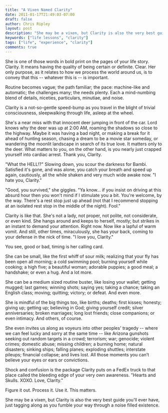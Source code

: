 ```yaml
---
title: "A Vixen Named Clarity"
date: 2011-01-17T21:49:03-07:00
draft: false
author: Chris Ripley
layout: post
description: "She may be a vixen, but Clarity is also the very best guide you'll ever have, just tagging along as you fumble your way through a noise filled existence."
keywords: ["life lessons", "clarity"]
tags: ["life", "experience", "clarity"]
comments: true
---
```


She is one of those words in bold print on the pages of your life story. Clarity. It means having the quality of being certain or definite. Clear. Her only purpose, as it relates to how we process the world around us, is to convey that this -- whatever this is -- is important.

Routine becomes vague; the path familiar; the pace: machine-like and automatic; the challenges many; the needs plenty. Each a mind-numbing blend of details, niceties, particulars, minutiae, and noise.

Clarity is a not-so-gentle speed-bump as you travel in the blight of trivial consciousness, sleepwalking through life, asleep at the wheel.

She's a near miss with that innocent deer jumping in front of the car. Lord knows why the deer was up at 2:00 AM, roaming the shadows so close to the highway. Maybe it was having a bad night, or making a break for it ahead of hunting season, chasing a dream to be a movie star someday, or wandering the moonlit landscape in search of its true love. It matters only to the deer. What matters to you, on the other hand, is you nearly just crapped yourself into cardiac arrest. Thank you, Clarity.

"What the HELL!?" Slowing down, you scour the darkness for Bambi. Satisfied it's gone, and was alone, you catch your breath and speed up again, cautiously, all the while shaken and very much wide awake now. "I hate you, Clarity."

"Good, you survived," she giggles. "Ya know... if you insist on driving at this absurd hour then you won't mind if I stimulate you a bit. You're welcome, by the way. There's a rest stop just up ahead (not that I recommend stopping at an isolated rest stop in the middle of the night). Fool."

Clarity is like that. She's not a lady, not proper, not polite, not considerate, or even kind. She hangs around and keeps to herself, mostly; but strikes in an instant to demand your attention. Right now. Now like a lapful of warm vomit. And still, other times, miraculously, she has your back, coming to your defense in the nick of time. "I love you, Clarity."

You see, good or bad, timing is her calling card.

She can be small, like the first whiff of sour milk; realizing that your fly has been open all morning; a cold swimming pool; burning yourself while cooking; a high five; a beautiful woman; adorable puppies; a good meal; a handshake; or even a hug. And a lot more.

She can be a medium sized routine buster, like losing your wallet; getting mugged; last games; winning shots; saying yes; taking a chance; taking an English class; moving; quitting; victory; or defeat. And even more.

She is mindful of the big things too, like births; deaths; first kisses; honesty; giving up; getting up; believing in God; giving yourself credit; silver anniversaries; broken marriages; long lost friends; close companions; or even intimacy. And others, of course.

She even invites us along as voyeurs into other peoples' tragedy -- where we can feel lucky and sorry at the same time -- like Arizona gunshots seeking out random targets in a crowd; terrorism; war; genocide; violent crimes; domestic abuse; missing children; a burning home; natural disasters; sinking ships; falling planes; exploding shuttles; interstate pileups; financial collapse; and lives lost. All those moments you can’t believe your eyes or ears or convictions.

Shock and confusion is the package Clarity puts on a FedEx truck to that place called the bleeding edge of your very own awareness. "Hearts and Skulls. XOXO. Love, Clarity."

Figure it out. Process it. Use it. This matters.

She may be a vixen, but Clarity is also the very best guide you'll ever have, just tagging along as you fumble your way through a noise filled existence.